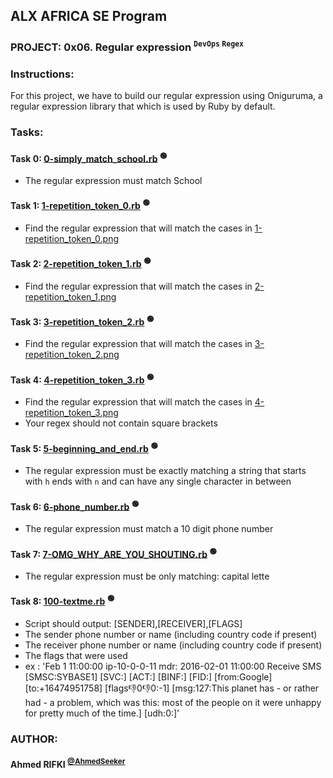 ## ALX AFRICA SE Program

### **PROJECT: 0x06. Regular expression <sup>`` DevOps `` `` Regex ``</sup>**

### **Instructions:**
For this project, we have to build our regular expression using Oniguruma, a regular expression library that which is used by Ruby by default.


### **Tasks:**

#### **Task 0:** [0-simply_match_school.rb](0-simply_match_school.rb) <sup>:green_circle:</sup> <!-- :computer:💻 :mag_right:🔎 :mag:🔍 :bulb:💡 -->
- The regular expression must match School

#### **Task 1:** [1-repetition_token_0.rb](1-repetition_token_0.rb) <sup>:green_circle:</sup> <!-- :computer:💻 :mag_right:🔎 :mag:🔍 :bulb:💡 -->
- Find the regular expression that will match the cases in [1-repetition_token_0.png](1-repetition_token_0.png)

#### **Task 2:** [2-repetition_token_1.rb](2-repetition_token_1.rb) <sup>:green_circle:</sup> <!-- :computer:💻 :mag_right:🔎 :mag:🔍 :bulb:💡 -->
- Find the regular expression that will match the cases in [2-repetition_token_1.png](2-repetition_token_1.png)

#### **Task 3:** [3-repetition_token_2.rb](3-repetition_token_2.rb) <sup>:green_circle:</sup> <!-- :computer:💻 :mag_right:🔎 :mag:🔍 :bulb:💡 -->
- Find the regular expression that will match the cases in [3-repetition_token_2.png](3-repetition_token_2.png)

#### **Task 4:** [4-repetition_token_3.rb](4-repetition_token_3.rb) <sup>:green_circle:</sup> <!-- :computer:💻 :mag_right:🔎 :mag:🔍 :bulb:💡 -->
- Find the regular expression that will match the cases in [4-repetition_token_3.png](4-repetition_token_3.png)
- Your regex should not contain square brackets

#### **Task 5:** [5-beginning_and_end.rb](5-beginning_and_end.rb) <sup>:green_circle:</sup> <!-- :computer:💻 :mag_right:🔎 :mag:🔍 :bulb:💡 -->
- The regular expression must be exactly matching a string that starts with ``h`` ends with ``n`` and can have any single character in between

#### **Task 6:** [6-phone_number.rb](6-phone_number.rb) <sup>:green_circle:</sup> <!-- :computer:💻 :mag_right:🔎 :mag:🔍 :bulb:💡 -->
- The regular expression must match a 10 digit phone number

#### **Task 7:** [7-OMG_WHY_ARE_YOU_SHOUTING.rb](7-OMG_WHY_ARE_YOU_SHOUTING.rb) <sup>:green_circle:</sup> <!-- :computer:💻 :mag_right:🔎 :mag:🔍 :bulb:💡 -->
- The regular expression must be only matching: capital lette

#### **Task 8:** [100-textme.rb](100-textme.rb) <sup>:green_circle:</sup> <!-- :computer:💻 :mag_right:🔎 :mag:🔍 :bulb:💡 -->
- Script should output: [SENDER],[RECEIVER],[FLAGS]
- The sender phone number or name (including country code if present)
- The receiver phone number or name (including country code if present)
- The flags that were used
- ex : 'Feb 1 11:00:00 ip-10-0-0-11 mdr: 2016-02-01 11:00:00 Receive SMS [SMSC:SYBASE1] [SVC:] [ACT:] [BINF:] [FID:] [from:Google] [to:+16474951758] [flags:-1:0:-1:0:-1] [msg:127:This planet has - or rather had - a problem, which was this: most of the people on it were unhappy for pretty much of the time.] [udh:0:]'


### AUTHOR:
#### **Ahmed RIFKI** <sup>[@AhmedSeeker](https://github.com/AhmedSeeker)</sup>
